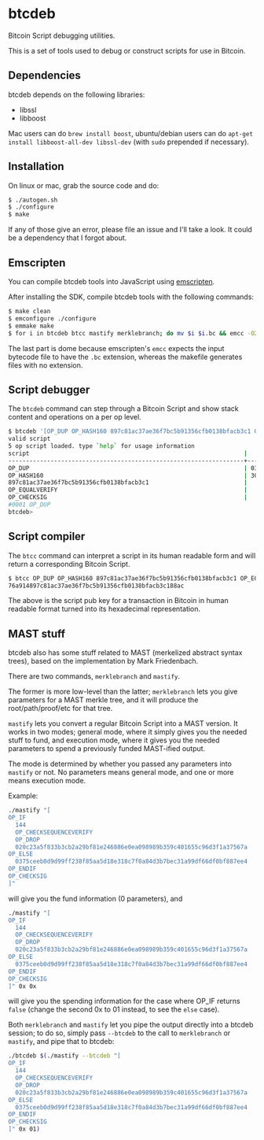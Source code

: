 # btcdeb

Bitcoin Script debugging utilities.

This is a set of tools used to debug or construct scripts for use in Bitcoin.

## Dependencies

btcdeb depends on the following libraries:

* libssl
* libboost

Mac users can do `brew install boost`, ubuntu/debian users can do `apt-get install libboost-all-dev libssl-dev` (with `sudo` prepended if necessary).

## Installation

On linux or mac, grab the source code and do:
```Bash
$ ./autogen.sh
$ ./configure
$ make
```

If any of those give an error, please file an issue and I'll take a look. It could
be a dependency that I forgot about.

## Emscripten

You can compile btcdeb tools into JavaScript using [emscripten](http://kripken.github.io/emscripten-site/).

After installing the SDK, compile btcdeb tools with the following commands:
```Bash
$ make clean
$ emconfigure ./configure
$ emmake make
$ for i in btcdeb btcc mastify merklebranch; do mv $i $i.bc && emcc -O2 $i.bc libbitcoin.a -o $i.js; done
```

The last part is dome because emscripten's `emcc` expects the input bytecode file to have the `.bc` extension, whereas the makefile generates files with no extension.

## Script debugger

The `btcdeb` command can step through a Bitcoin Script and show stack content and operations on a per op level.

```Bash
$ btcdeb '[OP_DUP OP_HASH160 897c81ac37ae36f7bc5b91356cfb0138bfacb3c1 OP_EQUALVERIFY OP_CHECKSIG]' 3045022100c7d8e302908fdc601b125c2734de63ed3bf54353e13a835313c2a2aa5e8f21810220131fad73787989d7fbbdbbd8420674f56bdf61fed5dc2653c826a4789c68501101 03b05bdbdf395e495a61add92442071e32703518b8fca3fc34149db4b56c93be42
valid script
5 op script loaded. type `help` for usage information
script                                                             |                                                             stack
-------------------------------------------------------------------+-------------------------------------------------------------------
OP_DUP                                                             | 03b05bdbdf395e495a61add92442071e32703518b8fca3fc34149db4b56c93be42
OP_HASH160                                                         | 3045022100c7d8e302908fdc601b125c2734de63ed3bf54353e13a835313c2a...
897c81ac37ae36f7bc5b91356cfb0138bfacb3c1                           |
OP_EQUALVERIFY                                                     |
OP_CHECKSIG                                                        |
#0001 OP_DUP
btcdeb>
```

## Script compiler

The `btcc` command can interpret a script in its human readable form and will
return a corresponding Bitcoin Script.

```Bash
$ btcc OP_DUP OP_HASH160 897c81ac37ae36f7bc5b91356cfb0138bfacb3c1 OP_EQUALVERIFY OP_CHECKSIG
76a914897c81ac37ae36f7bc5b91356cfb0138bfacb3c188ac
```

The above is the script pub key for a transaction in Bitcoin in human readable format turned into its hexadecimal representation.

## MAST stuff

btcdeb also has some stuff related to MAST (merkelized abstract syntax trees), based on the implementation by Mark Friedenbach.

There are two commands, `merklebranch` and `mastify`.

The former is more low-level than the latter; `merklebranch` lets you give parameters for a MAST merkle tree, and it will produce the root/path/proof/etc
for that tree.

`mastify` lets you convert a regular Bitcoin Script into a MAST version. It works in two modes; general mode, where it simply gives you the needed stuff to fund, and execution mode, where it gives you the needed parameters to spend a previously funded MAST-ified output.

The mode is determined by whether you passed any parameters into `mastify` or not. No parameters means general mode, and one or more means execution mode.

Example:
```Bash
./mastify "[
OP_IF
  144
  OP_CHECKSEQUENCEVERIFY
  OP_DROP
  020c23a5f833b3cb2a29bf81e246886e0ea098989b359c401655c96d3f1a37567a
OP_ELSE
  0375ceeb0d9d99ff238f85aa5d18e318c7f0a84d3b7bec31a99df66df0bf887ee4
OP_ENDIF
OP_CHECKSIG
]"
```
will give you the fund information (0 parameters), and
```Bash
./mastify "[
OP_IF
  144
  OP_CHECKSEQUENCEVERIFY
  OP_DROP
  020c23a5f833b3cb2a29bf81e246886e0ea098989b359c401655c96d3f1a37567a
OP_ELSE
  0375ceeb0d9d99ff238f85aa5d18e318c7f0a84d3b7bec31a99df66df0bf887ee4
OP_ENDIF
OP_CHECKSIG
]" 0x 0x
```
will give you the spending information for the case where OP_IF returns `false` (change the second 0x to 01 instead, to see the `else` case).

Both `merklebranch` and `mastify` let you pipe the output directly into a btcdeb session; to do so, simply pass `--btcdeb` to the call to `merklebranch` or `mastify`, and pipe that to btcdeb:
```Bash
./btcdeb $(./mastify --btcdeb "[
OP_IF
  144
  OP_CHECKSEQUENCEVERIFY
  OP_DROP
  020c23a5f833b3cb2a29bf81e246886e0ea098989b359c401655c96d3f1a37567a
OP_ELSE
  0375ceeb0d9d99ff238f85aa5d18e318c7f0a84d3b7bec31a99df66df0bf887ee4
OP_ENDIF
OP_CHECKSIG
]" 0x 01)
```

